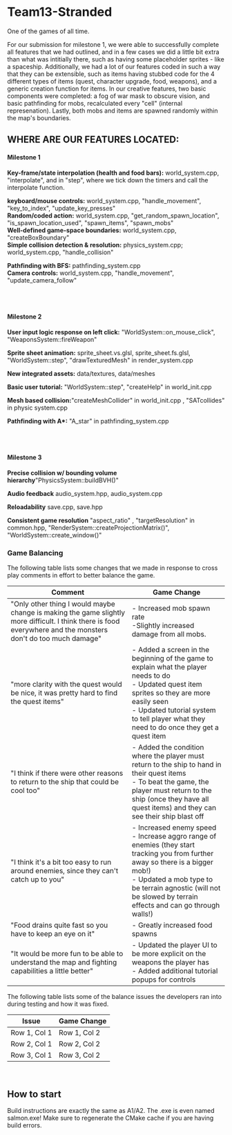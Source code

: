 # Team13-Stranded
One of the games of all time.

For our submission for milestone 1, we were able to successfully complete all features that we had outlined, and in a few cases we did a little bit extra than what was intitially there, such as having some placeholder sprites - like a spaceship. Additionally, we had a lot of our features coded in such a way that they can be extensible, such as items having stubbed code for the 4 different types of items (quest, character upgrade, food, weapons), and a generic creation function for items. In our creative features, two basic components were completed: a fog of war mask to obscure vision, and basic pathfinding for mobs, recalculated every "cell" (internal represenation). Lastly, both mobs and items are spawned randomly within the map's boundaries.

## WHERE ARE OUR FEATURES LOCATED:

#### Milestone 1

<b>Key-frame/state interpolation (health and food bars):</b> world_system.cpp, "interpolate", and in "step", where we tick down the timers and call the interpolate function. <br>

<b>keyboard/mouse controls:</b> world_system.cpp, "handle_movement", "key_to_index", "update_key_presses"<br>
<b>Random/coded action:</b> world_system.cpp, "get_random_spawn_location", "is_spawn_location_used", "spawn_items", "spawn_mobs" <br>
<b>Well-defined game-space boundaries:</b> world_system.cpp, "createBoxBoundary"<br>
<b>Simple collision detection & resolution:</b> physics_system.cpp; world_system.cpp, "handle_collision"<br>

<b>Pathfinding with BFS:</b> pathfinding_system.cpp <br>
<b>Camera controls:</b> world_system.cpp, "handle_movement", "update_camera_follow" <br>


<br/>
<br/>

#### Milestone 2

<b>User input logic response on left click:</b> "WorldSystem::on_mouse_click", "WeaponsSystem::fireWeapon" <br>

<b>Sprite sheet animation:</b> sprite_sheet.vs.glsl, sprite_sheet.fs.glsl, "WorldSystem::step", "drawTexturedMesh" in render_system.cpp <br>

<b>New integrated assets:</b> data/textures, data/meshes <br>

<b>Basic user tutorial:</b>  "WorldSystem::step", "createHelp" in world_init.cpp <br>

<b>Mesh based collision:</b>"createMeshCollider" in world_init.cpp , "SATcollides" in physic system.cpp<br>

<b>Pathfinding with A*:</b> "A_star" in pathfinding_system.cpp <br>

<br/>
<br/>

#### Milestone 3

<b>Precise collision w/ bounding volume hierarchy</b>"PhysicsSystem::buildBVH()"<br>

<b>Audio feedback</b> audio_system.hpp, audio_system.cpp <br>

<b>Reloadability</b> save.cpp, save.hpp <br>

<b>Consistent game resolution</b> "aspect_ratio" , "targetResolution" in common.hpp, "RenderSystem::createProjectionMatrix()", "WorldSystem::create_window()"


### Game Balancing

The following table lists some changes that we made in response to cross play comments in effort to better balance the game.

| Comment | Game Change |
| --------------- | --------------- |
| "Only other thing I would maybe change is making the game slightly more difficult. I think there is food everywhere and the monsters don't do too much damage"    | - Increased mob spawn rate </br> -Slightly increased damage from all mobs.  |
| "more clarity with the quest would be nice, it was pretty hard to find the quest items"    | - Added a screen in the beginning of the game to explain what the player needs to do </br>- Updated quest item sprites so they are more easily seen </br> - Updated tutorial system to tell player what they need to do once they get a quest item |
| "I think if there were other reasons to return to the ship that could be cool too"    | - Added the condition where the player must return to the ship to hand in their quest items </br> - To beat the game, the player must return to the ship (once they have all quest items) and they can see their ship blast off    |
| "I think it's a bit too easy to run around enemies, since they can't catch up to you"    | - Increased enemy speed </br> - Increase aggro range of enemies (they start tracking you from further away so there is a bigger mob!) </br> - Updated a mob type to be terrain agnostic (will not be slowed by terrain effects and can go through walls!)    |
| "Food drains quite fast so you have to keep an eye on it"    | - Greatly increased food spawns    |
| "It would be more fun to be able to understand the map and fighting capabilities a little better"    | - Updated the player UI to be more explicit on the weapons the player has </br> - Added additional tutorial popups for controls    |

The following table lists some of the balance issues the developers ran into during testing and how it was fixed.

| Issue | Game Change |
| --------------- | --------------- |
| Row 1, Col 1    | Row 1, Col 2    |
| Row 2, Col 1    | Row 2, Col 2    |
| Row 3, Col 1    | Row 3, Col 2    |

<b></b> <br>
## How to start
Build instructions are exactly the same as A1/A2. The .exe is even named salmon.exe! Make sure to regenerate the CMake cache if you are having build errors.
